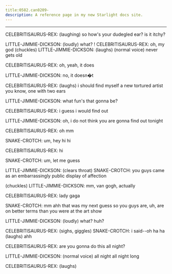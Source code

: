 ```yaml
---
title:0582.can0209-
description: A reference page in my new Starlight docs site.
---
```

----- 
CELEBRITISAURUS-REX: (laughing) so how's your dudegled ear? 
 is it itchy? 
 
LITTLE-JIMMIE-DICKSON: (loudly) what? 
! 
CELEBRITISAURUS-REX: oh, my god
 (chuckles) 
LITTLE-JIMMIE-DICKSON: (laughs) (normal voice) never gets old
 
CELEBRITISAURUS-REX: oh, yeah, it does
 
LITTLE-JIMMIE-DICKSON: no, it doesn�t
 
CELEBRITISAURUS-REX: (laughs) i should find myself a new tortured artist
 you know, one with 
two ears
 
LITTLE-JIMMIE-DICKSON: what fun's that gonna be? 
 
CELEBRITISAURUS-REX: i guess i would find out
 
LITTLE-JIMMIE-DICKSON: oh, i do not think you are gonna find out tonight
 
CELEBRITISAURUS-REX: oh
 mm
 
SNAKE-CROTCH: um, hey
 hi
 hi
 
CELEBRITISAURUS-REX: hi
 
SNAKE-CROTCH: um, let me guess


 
LITTLE-JIMMIE-DICKSON: (clears throat) 
SNAKE-CROTCH: you guys came as an embarrassingly public display of affection
 
(chuckles) 
LITTLE-JIMMIE-DICKSON: mm, van gogh, actually
 
CELEBRITISAURUS-REX: lady gaga
 
SNAKE-CROTCH: mm
 ahh
 that was my next guess
 so you guys are, uh, are on better 
terms than you were at the art show
 
LITTLE-JIMMIE-DICKSON: (loudly) what? 
 huh? 
 
CELEBRITISAURUS-REX: (sighs, giggles) 
SNAKE-CROTCH: i said--oh
 ha ha
 (laughs) ahh
 
CELEBRITISAURUS-REX: are you gonna do this all night? 
 
LITTLE-JIMMIE-DICKSON: (normal voice) all night
 all night long
 
CELEBRITISAURUS-REX: (laughs) 
